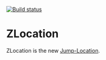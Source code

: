 [![Build status](https://ci.appveyor.com/api/projects/status/qqg75o50jj6e35mn?svg=true)](https://ci.appveyor.com/project/vors/zlocation)

ZLocation
=========

ZLocation is the new [Jump-Location](https://github.com/tkellogg/Jump-Location).

